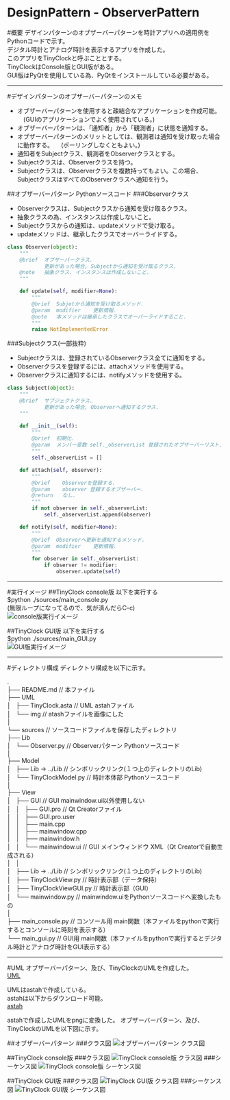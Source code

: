 DesignPattern - ObserverPattern
====================
#概要
デザインパターンのオブザーバーパターンを時計アプリへの適用例をPythonコードで示す。  
デジタル時計とアナログ時計を表示するアプリを作成した。  
このアプリをTinyClockと呼ぶこととする。  
TinyClockはConsole版とGUI版がある。  
GUI版はPyQtを使用している為、PyQtをインストールしている必要がある。  

-------------------------------------------------

#デザインパターンのオブザーバーパターンのメモ

* オブザーバーパターンを使用すると疎結合なアプリケーションを作成可能。 
　(GUIのアプリケーションでよく使用されている。)
* オブザーバーパターンは、「通知者」から「観測者」に状態を通知する。
* オブザーバーパターンのメリットとしては、観測者は通知を受け取った場合に動作する。
　(ポーリングしなくともよい。)
* 通知者をSubjectクラス、観測者をObserverクラスとする。
* Subjectクラスは、Observerクラスを持つ。
* Subjectクラスは、Observerクラスを複数持ってもよい。この場合、SubjectクラスはすべてのObserverクラスへ通知を行う。

##オブザーバーパターン Pythonソースコード
###Observerクラス
* Observerクラスは、Subjectクラスから通知を受け取るクラス。
* 抽象クラスの為、インスタンスは作成しないこと。
* Subjectクラスからの通知は、updateメソッドで受け取る。
* updateメソッドは、継承したクラスでオーバーライドする。
```Python
class Observer(object):
    """
    @brief  オブザーバークラス.
            更新があった場合, Subjectから通知を受け取るクラス.
    @note   抽象クラス. インスタンスは作成しないこと.    
    """

    def update(self, modifier=None):
        """
        @brief  Subjetから通知を受け取るメソッド.
        @param  modifier    更新情報.
        @note   本メソッドは継承したクラスでオーバーライドすること.
        """
        raise NotImplementedError
```

###Subjectクラス(一部抜粋)
* Subjectクラスは、登録されているObserverクラス全てに通知をする。
* Observerクラスを登録するには、attachメソッドを使用する。
* Observerクラスに通知するには、notifyメソッドを使用する。
```Python
class Subject(object):
    """
    @brief  サブジェクトクラス.
            更新があった場合, Observerへ通知するクラス.
    """

    def __init__(self):
        """
        @brief  初期化.
        @param  メンバー変数 self._observerList 登録されたオブザーバーリスト.   
        """
        self._observerList = []

    def attach(self, observer):
        """
        @brief    Observerを登録する.
        @param    observer 登録するオブザーバー.
        @return   なし.
        """
        if not observer in self._observerList:
            self._observerList.append(observer)

    def notify(self, modifier=None):
        """
        @brief  Observerへ更新を通知するメソッド.
        @param  modifier    更新情報.
        """
        for observer in self._observerList:
            if observer != modifier:
                observer.update(self)

```


-------------------------------------------------

#実行イメージ
##TinyClock console版
以下を実行する  
$python ./sources/main_console.py  
(無限ループになってるので、気が済んだらC-c)   
![console版実行イメージ](./run_image/console.png)

##TinyClock GUI版
以下を実行する  
$python ./sources/main_GUI.py  
![GUI版実行イメージ](./run_image/GUI.png)

-------------------------------------------------

#ディレクトリ構成
ディレクトリ構成を以下に示す。

.  
├── README.md					// 本ファイル  
├── UML  
│   ├── TinyClock.asta			// UML astahファイル  
│   └── img						// atashファイルを画像にした  
│  
└── sources						// ソースコードファイルを保存したディレクトリ  
    ├── Lib  
    │   └──  Observer.py		// Observerパターン Pythonソースコード  
    │  
    ├── Model  
    │   ├── Lib -> ../Lib		// シンボリックリンク(１つ上のディレクトリのLib)  
    │   └── TinyClockModel.py	// 時計本体部 Pythonソースコード  
    │  
    ├── View  
    │   ├── GUI					// GUI mainwindow.ui以外使用しない  
    │   │   ├── GUI.pro			// Qt Creatorファイル  
    │   │   ├── GUI.pro.user  
    │   │   ├── main.cpp  
    │   │   ├── mainwindow.cpp  
    │   │   ├── mainwindow.h  
    │   │   └── mainwindow.ui	// GUI メインウィンドウ XML（Qt Creatorで自動生成される）      
    │   │  
    │   ├── Lib -> ../Lib		// シンボリックリンク(１つ上のディレクトリのLib)  
    │   ├── TinyClockView.py	// 時計表示部（データ保持）  
    │   ├── TinyClockViewGUI.py	// 時計表示部（GUI）  
    │   └── mainwindow.py		// mainwindow.uiをPythonソースコードへ変換したもの  
    │  
    ├── main_console.py			// コンソール用 main関数（本ファイルをpythonで実行するとコンソールに時刻を表示する）  
    └── main_gui.py				// GUI用 main関数（本ファイルをpythonで実行するとデジタル時計とアナログ時計をGUI表示する）  



-------------------------------------------------


#UML
オブザーバーパターン、及び、TinyClockのUMLを作成した。  
[UML](./UML/TinyClock.asta)

UMLはastahで作成している。  
astahは以下からダウンロード可能。  
[astah](http://astah.change-vision.com/ja/)  

astahで作成したUMLをpngに変換した。
オブザーバーパターン、及び、TinyClockのUMLを以下図に示す。  

##オブザーバーパターン
###クラス図
![オブザーバーパターン クラス図](./UML/img/00_ObserverPattern_クラス図.png)

##TinyClock console版
###クラス図
![TinyClock console版 クラス図](./UML/img/10_TinyClock_console_クラス図.png)
###シーケンス図
![TinyClock console版 シーケンス図](./UML/img/11_TinyClock_console_シーケンス図.png)

##TinyClock GUI版
###クラス図
![TinyClock GUI版 クラス図](./UML/img/20_TinyClock_GUI_クラス図.png)
###シーケンス図
![TinyClock GUI版 シーケンス図](./UML/img/21_TinyClock_GUI_シーケンス図.png)
